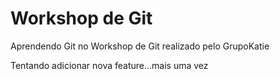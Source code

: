 # Workshop de Git
Aprendendo Git no Workshop de Git realizado pelo GrupoKatie

Tentando adicionar nova feature...mais uma vez